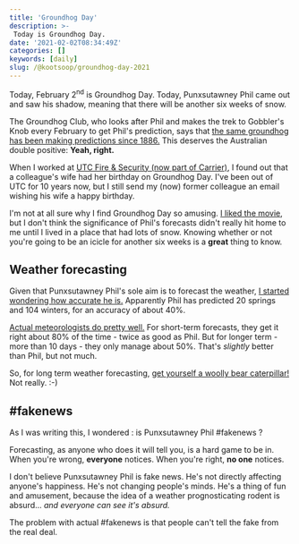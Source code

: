 ```yaml
---
title: 'Groundhog Day'
description: >-
 Today is Groundhog Day.
date: '2021-02-02T08:34:49Z'
categories: []
keywords: [daily]
slug: /@kootsoop/groundhog-day-2021
---
```


Today, February 2<sup>nd</sup> is Groundhog Day. Today, Punxsutawney Phil came out and saw his shadow, meaning that there will be another six weeks of snow.

The Groundhog Club, who looks after Phil and makes the trek to Gobbler's Knob every February to get Phil's prediction, says that [the same groundhog has been making predictions since 1886.](https://www.groundhog.org/phil-faq#:~:text=There%20has%20only%20been%20one%20Punxsutawney%20Phil.) This deserves the Australian double positive: **Yeah, right.**

When I worked at [UTC Fire & Security (now part of Carrier)](https://firesecurityproducts.com/en/home), I found out that a colleague's wife had her birthday on Groundhog Day.  I've been out of UTC for 10 years now, but I still send my (now) former colleague an email wishing his wife a happy birthday.

I'm not at all sure why I find Groundhog Day so amusing.  [I liked the movie](https://www.imdb.com/title/tt0107048/), but I don't think the significance of Phil's forecasts didn't really hit home to me until I lived in a place that had lots of snow. Knowing whether or not you're going to be an icicle for another six weeks is a **great** thing to know.

## Weather forecasting

Given that Punxsutawney Phil's sole aim is to forecast the weather, [I started wondering how accurate he is.](https://www.wtol.com/article/weather/punxsutawney-phil-versus-buckeye-chuck/530-9d5b0ef3-6cf6-4b70-8256-9d60db4a90f3#:~:text=Since%201887%2C%20Phil%20has%20predicted,has%20a%2040%25%20accuracy%20rate.&text=Groundhog%20Day%2C%20a%20Pennsylvania%20Dutch,Gobbler's%20Knob%20for%20a%20forecast.) Apparently Phil has predicted 20 springs and 104 winters, for an accuracy of about 40%.

[Actual meteorologists do pretty well.](https://scijinks.gov/forecast-reliability/#:~:text=The%20Short%20Answer%3A,right%20about%20half%20the%20time.) For short-term forecasts, they get it right about 80% of the time - twice as good as Phil.  But for longer term - more than 10 days - they only manage about 50%. That's *slightly* better than Phil, but not much.

So, for long term weather forecasting, [get yourself a woolly bear caterpillar!](https://www.almanac.com/woolly-bear-caterpillars-and-weather-prediction) Not really. :-)

## #fakenews

As I was writing this, I wondered : is Punxsutawney Phil #fakenews ?

Forecasting, as anyone who does it will tell you, is a hard game to be in.  When you're wrong, **everyone** notices.  When you're right, **no one** notices.

I don't believe Punxsutawney Phil is fake news.  He's not directly affecting anyone's happiness. He's not changing people's minds. He's a thing of fun and amusement, because the idea of a weather prognosticating rodent is absurd... *and everyone can see it's absurd.*

The problem with actual #fakenews is that people can't tell the fake from the real deal.